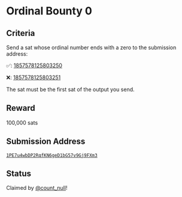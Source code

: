 Ordinal Bounty 0
================

Criteria
--------

Send a sat whose ordinal number ends with a zero to the submission address:

✅: [1857578125803250](https://ordinals.com/ordinal/1857578125803250)

❌: [1857578125803251](https://ordinals.com/ordinal/1857578125803251)

The sat must be the first sat of the output you send.

Reward
------

100,000 sats

Submission Address
------------------

[`1PE7u4wbDP2RqfKN6geD1bG57v9Gj9FXm3`](https://mempool.space/address/1PE7u4wbDP2RqfKN6geD1bG57v9Gj9FXm3)

Status
------

Claimed by [@count_null](https://twitter.com/rodarmor/status/1560793241473400833)!
